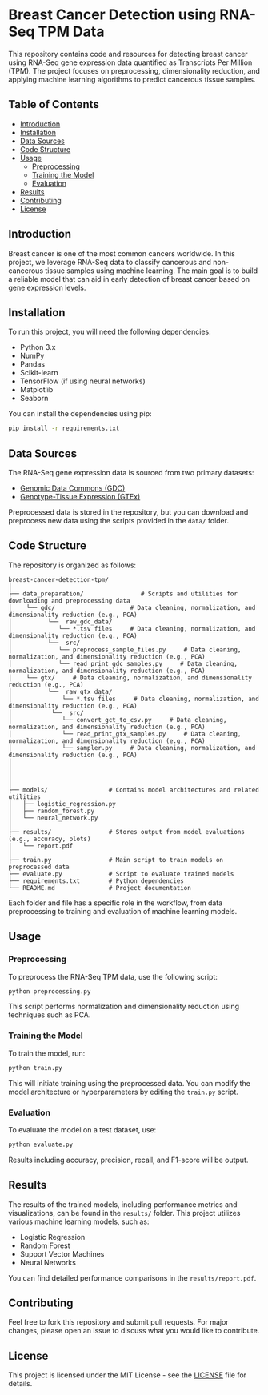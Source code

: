 
# Breast Cancer Detection using RNA-Seq TPM Data

This repository contains code and resources for detecting breast cancer using RNA-Seq gene expression data quantified as Transcripts Per Million (TPM). The project focuses on preprocessing, dimensionality reduction, and applying machine learning algorithms to predict cancerous tissue samples.

## Table of Contents
- [Introduction](#introduction)
- [Installation](#installation)
- [Data Sources](#data-sources)
- [Code Structure](#code-structure)
- [Usage](#usage)
  - [Preprocessing](#preprocessing)
  - [Training the Model](#training-the-model)
  - [Evaluation](#evaluation)
- [Results](#results)
- [Contributing](#contributing)
- [License](#license)

## Introduction

Breast cancer is one of the most common cancers worldwide. In this project, we leverage RNA-Seq data to classify cancerous and non-cancerous tissue samples using machine learning. The main goal is to build a reliable model that can aid in early detection of breast cancer based on gene expression levels.

## Installation

To run this project, you will need the following dependencies:

- Python 3.x
- NumPy
- Pandas
- Scikit-learn
- TensorFlow (if using neural networks)
- Matplotlib
- Seaborn

You can install the dependencies using pip:

```bash
pip install -r requirements.txt
```

## Data Sources

The RNA-Seq gene expression data is sourced from two primary datasets:
- [Genomic Data Commons (GDC)](https://gdc.cancer.gov/)
- [Genotype-Tissue Expression (GTEx)](https://gtexportal.org/)

Preprocessed data is stored in the repository, but you can download and preprocess new data using the scripts provided in the `data/` folder.

## Code Structure

The repository is organized as follows:

```
breast-cancer-detection-tpm/
│
├── data_preparation/                # Scripts and utilities for downloading and preprocessing data
│    └── gdc/                     # Data cleaning, normalization, and dimensionality reduction (e.g., PCA)
│          └──  raw_gdc_data/
│             └── *.tsv files     # Data cleaning, normalization, and dimensionality reduction (e.g., PCA)
│          └──  src/
│             └── preprocess_sample_files.py     # Data cleaning, normalization, and dimensionality reduction (e.g., PCA)
│             └── read_print_gdc_samples.py     # Data cleaning, normalization, and dimensionality reduction (e.g., PCA)
│    └── gtx/     # Data cleaning, normalization, and dimensionality reduction (e.g., PCA)
│          └──  raw_gtx_data/
│              └── *.tsv files     # Data cleaning, normalization, and dimensionality reduction (e.g., PCA)
│           └──  src/
│              └── convert_gct_to_csv.py     # Data cleaning, normalization, and dimensionality reduction (e.g., PCA)
│              └── read_print_gtx_samples.py     # Data cleaning, normalization, and dimensionality reduction (e.g., PCA)
│              └── sampler.py     # Data cleaning, normalization, and dimensionality reduction (e.g., PCA)
│
│
│
│
├── models/                 # Contains model architectures and related utilities
│   ├── logistic_regression.py
│   ├── random_forest.py
│   └── neural_network.py
│
├── results/                # Stores output from model evaluations (e.g., accuracy, plots)
│   └── report.pdf
│
├── train.py                # Main script to train models on preprocessed data
├── evaluate.py             # Script to evaluate trained models
├── requirements.txt        # Python dependencies
└── README.md               # Project documentation
```

Each folder and file has a specific role in the workflow, from data preprocessing to training and evaluation of machine learning models.

## Usage

### Preprocessing

To preprocess the RNA-Seq TPM data, use the following script:

```bash
python preprocessing.py
```

This script performs normalization and dimensionality reduction using techniques such as PCA.

### Training the Model

To train the model, run:

```bash
python train.py
```

This will initiate training using the preprocessed data. You can modify the model architecture or hyperparameters by editing the `train.py` script.

### Evaluation

To evaluate the model on a test dataset, use:

```bash
python evaluate.py
```

Results including accuracy, precision, recall, and F1-score will be output.

## Results

The results of the trained models, including performance metrics and visualizations, can be found in the `results/` folder. This project utilizes various machine learning models, such as:

- Logistic Regression
- Random Forest
- Support Vector Machines
- Neural Networks

You can find detailed performance comparisons in the `results/report.pdf`.

## Contributing

Feel free to fork this repository and submit pull requests. For major changes, please open an issue to discuss what you would like to contribute.

## License

This project is licensed under the MIT License - see the [LICENSE](LICENSE) file for details.
